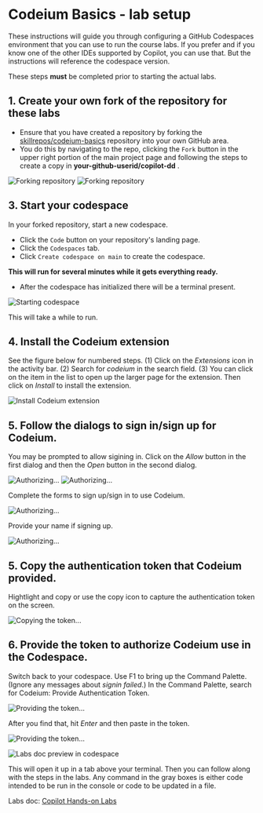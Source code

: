 # Codeium Basics - lab setup

These instructions will guide you through configuring a GitHub Codespaces environment that you can use to run the course labs. 
If you prefer and if you know one of the other IDEs supported by Copilot, you can use that. But the instructions will reference the codespace version.

These steps **must** be completed prior to starting the actual labs.

## 1. Create your own fork of the repository for these labs

- Ensure that you have created a repository by forking the [skillrepos/codeium-basics](https://github.com/skillrepos/codeium-basics) repository into your own GitHub area.
- You do this by navigating to the repo, clicking the `Fork` button in the upper right portion of the main project page and following the steps to create a copy in **your-github-userid/copilot-dd** .

![Forking repository](./images/codeium-01.png?raw=true "Forking the repository")
![Forking repository](./images/codeium-02.png?raw=true "Forking the repository")

## 3. Start your codespace

In your forked repository, start a new codespace.

- Click the `Code` button on your repository's landing page.
- Click the `Codespaces` tab.
- Click `Create codespace on main` to create the codespace.

**This will run for several minutes while it gets everything ready.**
  
- After the codespace has initialized there will be a terminal present.

![Starting codespace](./images/codeium-03.png?raw=true "Starting your codespace")

This will take a while to run.

## 4. Install the Codeium extension

See the figure below for numbered steps. 
(1) Click on the *Extensions* icon in the activity bar.
(2) Search for *codeium* in the search field.
(3) You can click on the item in the list to open up the larger page for the extension. Then click on *Install* to install the extension.

![Install Codeium extension](./images/codeium-11.png?raw=true "Install Codeium extension")


## 5. Follow the dialogs to sign in/sign up for Codeium.

You may be prompted to allow sigining in. Click on the *Allow* button in the first dialog and then the *Open* button in the second dialog.

![Authorizing...](./images/codeium-04.png?raw=true "Authorizing...")
![Authorizing...](./images/codeium-05.png?raw=true "Authorizing...")

Complete the forms to sign up/sign in to use Codeium.

![Authorizing...](./images/codeium-06.png?raw=true "Authorizing...")

Provide your name if signing up.

![Authorizing...](./images/codeium-07.png?raw=true "Authorizing...")

## 5. Copy the authentication token that Codeium provided.

Hightlight and copy or use the copy icon to capture the authentication token on the screen.

![Copying the token...](./images/codeium-08.png?raw=true "Copying the token...")

## 6. Provide the token to authorize Codeium use in the Codespace.

Switch back to your codespace. Use F1 to bring up the Command Palette. (Ignore any messages about *signin failed*.) In the Command Palette, search for Codeium: Provide Authentication Token. 

![Providing the token...](./images/codeium-09.png?raw=true "Providing the token...")

After you find that, hit *Enter* and then paste in the token.

![Providing the token...](./images/codeium-10.png?raw=true "Providing the token...")

![Labs doc preview in codespace](./images/cpho4.png?raw=true "Labs doc preview in codespace")

This will open it up in a tab above your terminal. Then you can follow along with the steps in the labs. 
Any command in the gray boxes is either code intended to be run in the console or code to be updated in a file.

Labs doc: [Copilot Hands-on Labs](labs.md)


